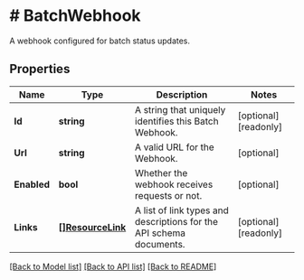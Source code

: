 # # BatchWebhook
A webhook configured for batch status updates.

## Properties 


Name | Type | Description | Notes
------------ | ------------- | ------------- | -------------
**Id**| **string** | A string that uniquely identifies this Batch Webhook.  | [optional] [readonly]
**Url**| **string** | A valid URL for the Webhook.  | [optional]
**Enabled**| **bool** | Whether the webhook receives requests or not.  | [optional]
**Links**| [**[]ResourceLink**](ResourceLink.md) | A list of link types and descriptions for the API schema documents.  | [optional] [readonly]


[[Back to Model list]](../../README.md#models) [[Back to API list]](../../README.md#endpoints) [[Back to README]](../../README.md)

